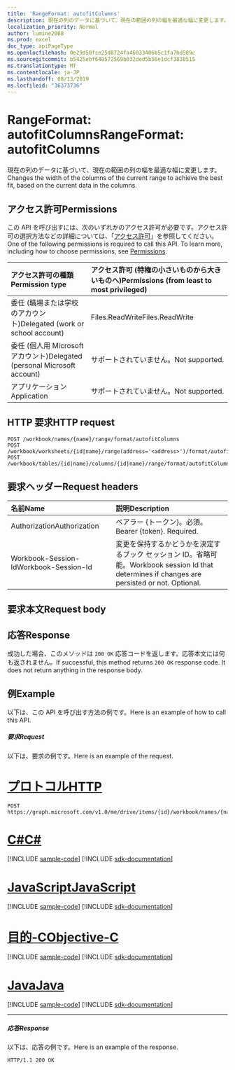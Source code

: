 ```yaml
---
title: 'RangeFormat: autofitColumns'
description: 現在の列のデータに基づいて、現在の範囲の列の幅を最適な幅に変更します。
localization_priority: Normal
author: lumine2008
ms.prod: excel
doc_type: apiPageType
ms.openlocfilehash: 0e29d50fce25d8724fa46033406b5c1fa7bd589c
ms.sourcegitcommit: b5425ebf648572569b032ded5b56e1dcf3830515
ms.translationtype: MT
ms.contentlocale: ja-JP
ms.lasthandoff: 08/13/2019
ms.locfileid: "36373736"
---
```

# <a name="rangeformat-autofitcolumns"></a><span data-ttu-id="86c2e-103">RangeFormat: autofitColumns</span><span class="sxs-lookup"><span data-stu-id="86c2e-103">RangeFormat: autofitColumns</span></span>

<span data-ttu-id="86c2e-104">現在の列のデータに基づいて、現在の範囲の列の幅を最適な幅に変更します。</span><span class="sxs-lookup"><span data-stu-id="86c2e-104">Changes the width of the columns of the current range to achieve the best fit, based on the current data in the columns.</span></span>
## <a name="permissions"></a><span data-ttu-id="86c2e-105">アクセス許可</span><span class="sxs-lookup"><span data-stu-id="86c2e-105">Permissions</span></span>
<span data-ttu-id="86c2e-p101">この API を呼び出すには、次のいずれかのアクセス許可が必要です。アクセス許可の選択方法などの詳細については、「[アクセス許可](/graph/permissions-reference)」を参照してください。</span><span class="sxs-lookup"><span data-stu-id="86c2e-p101">One of the following permissions is required to call this API. To learn more, including how to choose permissions, see [Permissions](/graph/permissions-reference).</span></span>

|<span data-ttu-id="86c2e-108">アクセス許可の種類</span><span class="sxs-lookup"><span data-stu-id="86c2e-108">Permission type</span></span>      | <span data-ttu-id="86c2e-109">アクセス許可 (特権の小さいものから大きいものへ)</span><span class="sxs-lookup"><span data-stu-id="86c2e-109">Permissions (from least to most privileged)</span></span>              |
|:--------------------|:---------------------------------------------------------|
|<span data-ttu-id="86c2e-110">委任 (職場または学校のアカウント)</span><span class="sxs-lookup"><span data-stu-id="86c2e-110">Delegated (work or school account)</span></span> | <span data-ttu-id="86c2e-111">Files.ReadWrite</span><span class="sxs-lookup"><span data-stu-id="86c2e-111">Files.ReadWrite</span></span>    |
|<span data-ttu-id="86c2e-112">委任 (個人用 Microsoft アカウント)</span><span class="sxs-lookup"><span data-stu-id="86c2e-112">Delegated (personal Microsoft account)</span></span> | <span data-ttu-id="86c2e-113">サポートされていません。</span><span class="sxs-lookup"><span data-stu-id="86c2e-113">Not supported.</span></span>    |
|<span data-ttu-id="86c2e-114">アプリケーション</span><span class="sxs-lookup"><span data-stu-id="86c2e-114">Application</span></span> | <span data-ttu-id="86c2e-115">サポートされていません。</span><span class="sxs-lookup"><span data-stu-id="86c2e-115">Not supported.</span></span> |

## <a name="http-request"></a><span data-ttu-id="86c2e-116">HTTP 要求</span><span class="sxs-lookup"><span data-stu-id="86c2e-116">HTTP request</span></span>
<!-- { "blockType": "ignored" } -->
```http
POST /workbook/names/{name}/range/format/autofitColumns
POST /workbook/worksheets/{id|name}/range(address='<address>')/format/autofitColumns
POST /workbook/tables/{id|name}/columns/{id|name}/range/format/autofitColumns

```
## <a name="request-headers"></a><span data-ttu-id="86c2e-117">要求ヘッダー</span><span class="sxs-lookup"><span data-stu-id="86c2e-117">Request headers</span></span>
| <span data-ttu-id="86c2e-118">名前</span><span class="sxs-lookup"><span data-stu-id="86c2e-118">Name</span></span>       | <span data-ttu-id="86c2e-119">説明</span><span class="sxs-lookup"><span data-stu-id="86c2e-119">Description</span></span>|
|:---------------|:----------|
| <span data-ttu-id="86c2e-120">Authorization</span><span class="sxs-lookup"><span data-stu-id="86c2e-120">Authorization</span></span>  | <span data-ttu-id="86c2e-p102">ベアラー {トークン}。必須。</span><span class="sxs-lookup"><span data-stu-id="86c2e-p102">Bearer {token}. Required.</span></span> |
| <span data-ttu-id="86c2e-123">Workbook-Session-Id</span><span class="sxs-lookup"><span data-stu-id="86c2e-123">Workbook-Session-Id</span></span>  | <span data-ttu-id="86c2e-p103">変更を保持するかどうかを決定するブック セッション ID。省略可能。</span><span class="sxs-lookup"><span data-stu-id="86c2e-p103">Workbook session Id that determines if changes are persisted or not. Optional.</span></span>|

## <a name="request-body"></a><span data-ttu-id="86c2e-126">要求本文</span><span class="sxs-lookup"><span data-stu-id="86c2e-126">Request body</span></span>

## <a name="response"></a><span data-ttu-id="86c2e-127">応答</span><span class="sxs-lookup"><span data-stu-id="86c2e-127">Response</span></span>

<span data-ttu-id="86c2e-p104">成功した場合、このメソッドは `200 OK` 応答コードを返します。応答本文には何も返されません。</span><span class="sxs-lookup"><span data-stu-id="86c2e-p104">If successful, this method returns `200 OK` response code. It does not return anything in the response body.</span></span>

## <a name="example"></a><span data-ttu-id="86c2e-130">例</span><span class="sxs-lookup"><span data-stu-id="86c2e-130">Example</span></span>
<span data-ttu-id="86c2e-131">以下は、この API を呼び出す方法の例です。</span><span class="sxs-lookup"><span data-stu-id="86c2e-131">Here is an example of how to call this API.</span></span>
##### <a name="request"></a><span data-ttu-id="86c2e-132">要求</span><span class="sxs-lookup"><span data-stu-id="86c2e-132">Request</span></span>
<span data-ttu-id="86c2e-133">以下は、要求の例です。</span><span class="sxs-lookup"><span data-stu-id="86c2e-133">Here is an example of the request.</span></span>

# <a name="httptabhttp"></a>[<span data-ttu-id="86c2e-134">プロトコル</span><span class="sxs-lookup"><span data-stu-id="86c2e-134">HTTP</span></span>](#tab/http)
<!-- {
  "blockType": "request",
  "name": "rangeformat_autofitcolumns"
}-->
```http
POST https://graph.microsoft.com/v1.0/me/drive/items/{id}/workbook/names/{name}/range/format/autofitColumns
```
# <a name="ctabcsharp"></a>[<span data-ttu-id="86c2e-135">C#</span><span class="sxs-lookup"><span data-stu-id="86c2e-135">C#</span></span>](#tab/csharp)
[!INCLUDE [sample-code](../includes/snippets/csharp/rangeformat-autofitcolumns-csharp-snippets.md)]
[!INCLUDE [sdk-documentation](../includes/snippets/snippets-sdk-documentation-link.md)]

# <a name="javascripttabjavascript"></a>[<span data-ttu-id="86c2e-136">JavaScript</span><span class="sxs-lookup"><span data-stu-id="86c2e-136">JavaScript</span></span>](#tab/javascript)
[!INCLUDE [sample-code](../includes/snippets/javascript/rangeformat-autofitcolumns-javascript-snippets.md)]
[!INCLUDE [sdk-documentation](../includes/snippets/snippets-sdk-documentation-link.md)]

# <a name="objective-ctabobjc"></a>[<span data-ttu-id="86c2e-137">目的-C</span><span class="sxs-lookup"><span data-stu-id="86c2e-137">Objective-C</span></span>](#tab/objc)
[!INCLUDE [sample-code](../includes/snippets/objc/rangeformat-autofitcolumns-objc-snippets.md)]
[!INCLUDE [sdk-documentation](../includes/snippets/snippets-sdk-documentation-link.md)]

# <a name="javatabjava"></a>[<span data-ttu-id="86c2e-138">Java</span><span class="sxs-lookup"><span data-stu-id="86c2e-138">Java</span></span>](#tab/java)
[!INCLUDE [sample-code](../includes/snippets/java/rangeformat-autofitcolumns-java-snippets.md)]
[!INCLUDE [sdk-documentation](../includes/snippets/snippets-sdk-documentation-link.md)]

---


##### <a name="response"></a><span data-ttu-id="86c2e-139">応答</span><span class="sxs-lookup"><span data-stu-id="86c2e-139">Response</span></span>
<span data-ttu-id="86c2e-140">以下は、応答の例です。</span><span class="sxs-lookup"><span data-stu-id="86c2e-140">Here is an example of the response.</span></span> 
<!-- {
  "blockType": "response"
} -->
```http
HTTP/1.1 200 OK
```

<!-- uuid: 8fcb5dbc-d5aa-4681-8e31-b001d5168d79
2015-10-25 14:57:30 UTC -->
<!-- {
  "type": "#page.annotation",
  "description": "RangeFormat: autofitColumns",
  "keywords": "",
  "section": "documentation",
  "tocPath": "",
  "suppressions": [
  ]
}-->
